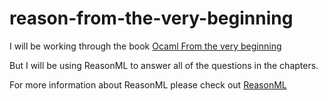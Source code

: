 # reason-from-the-very-beginning

I will be working through the book 
[Ocaml From the very beginning](http://ocaml-book.com/)

But I will be using ReasonML to answer all of the questions in the chapters.

For more information about ReasonML please check out
[ReasonML](http://reasonml.github.io)
